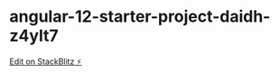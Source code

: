 # angular-12-starter-project-daidh-z4ylt7

[Edit on StackBlitz ⚡️](https://stackblitz.com/edit/angular-12-starter-project-daidh-z4ylt7)